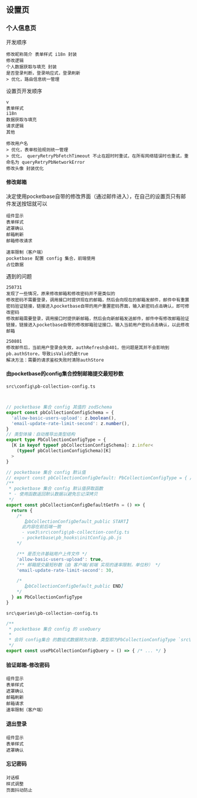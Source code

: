 
## 设置页

### 个人信息页
开发顺序
```
修改昵称简介 表单样式 i18n 封装
修改逻辑
个人数据获取与填充 封装
是否登录判断，登录响应式，登录刷新
> 优化，路由信息统一管理
```

设置页开发顺序
```
v
表单样式
i18n
数据获取与填充
请求逻辑
其他
```

```
修改用户名
> 优化，表单校验规则统一管理
> 优化， queryRetryPbFetchTimeout 不止在超时时重试，在所有网络错误时也重试，重命名为 queryRetryPbNetworkError
修改头像 封装优化
```

#### 修改邮箱
决定使用pocketbase自带的修改界面（通过邮件进入），在自己的设置页只有邮件发送按钮就可以
```
组件显示
表单样式
遮罩确认
邮箱刷新
邮箱修改请求

速率限制（客户端）
pocketbase 配置 config 集合，前端使用
占位数据
```

遇到的问题
```
250731
发现了一些情况，原来修改邮箱和修改密码并不是类似的
修改密码不需要登录，调用接口时提供现在的邮箱，然后会向现在的邮箱发邮件，邮件中有重置密码验证链接，链接进入pocketbase自带的用户重置密码界面，输入新密码点击确认，即可修改密码
修改邮箱需要登录，调用接口时提供新邮箱，然后会向新邮箱发送邮件，邮件中有修改邮箱验证链接，链接进入pocketbase自带的修改邮箱验证接口，输入当前用户密码点击确认，以此修改邮箱

250801
修改邮件后，当前用户登录会失效，authRefresh会401，但问题是其并不会影响到pb.authStore，导致isValid仍是true
解决方法：需要的请求鉴权失败时清除authStore
```

#### 由pocketbase的config集合控制邮箱提交最短秒数
`src\config\pb-collection-config.ts`
```ts


// pocketbase 集合 config 其值的 zodSchema
export const pbCollectionConfigSchema = {
  'allow-basic-users-upload': z.boolean(),
  'email-update-rate-limit-second': z.number(),
}
// 类型体操：自动推导出类型结构
export type PbCollectionConfigType = {
  [K in keyof typeof pbCollectionConfigSchema]: z.infer<
    (typeof pbCollectionConfigSchema)[K]
  >
}

// pocketbase 集合 config 默认值
// export const pbCollectionConfigDefault: PbCollectionConfigType = { /* ... */ }
/**
 * pocketbase 集合 config 默认值获取函数
 * - 使用函数返回默认数据以避免忘记深拷贝
 */
export const pbCollectionConfigDefaultGetFn = () => {
  return {
    /*
      【pbCollectionConfigDefault_public START】
      此内容在前后端一致
      - vue3\src\config\pb-collection-config.ts
      - pocketbase\pb_hooks\initConfig.pb.js
    */

    /** 是否允许基础用户上传文件 */
    'allow-basic-users-upload': true,
    /** 邮箱提交最短秒数（由 客户端/前端 实现的速率限制，单位秒） */
    'email-update-rate-limit-second': 30,

    /*
      【pbCollectionConfigDefault_public END】
    */
  } as PbCollectionConfigType
}
```

`src\queries\pb-collection-config.ts`
```ts
/**
 * pocketbase 集合 config 的 useQuery
 *
 * 会将 config集合 的数组式数据转为对象，类型即为PbCollectionConfigType `src\config\pb-collection-config.ts`
 */
export const usePbCollectionConfigQuery = () => { /* ... */ }
```

#### 验证邮箱-修改密码
```
组件显示
表单样式
遮罩确认
邮箱刷新
邮箱请求
速率限制（客户端）
```

#### 退出登录
```
组件显示
表单样式
遮罩确认
```

#### 忘记密码
```
对话框
样式调整
页面抖动防止
```